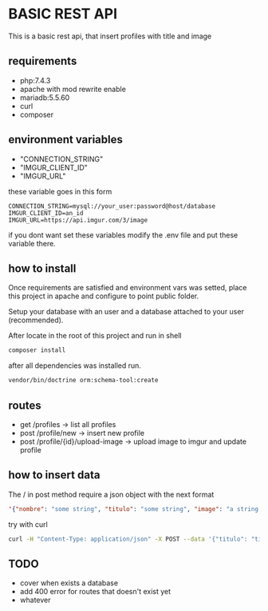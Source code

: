 # BASIC REST API

This is a basic rest api, that insert profiles with title and image

## requirements

- php:7.4.3
- apache with mod rewrite enable
- mariadb:5.5.60
- curl
- composer

## environment variables

- "CONNECTION_STRING"
- "IMGUR_CLIENT_ID"
- "IMGUR_URL"

these variable goes in this form

```text
CONNECTION_STRING=mysql://your_user:password@host/database
IMGUR_CLIENT_ID=an_id
IMGUR_URL=https://api.imgur.com/3/image
```

if you dont want set these variables modify the .env file and put these variable there.

## how to install

Once requirements are satisfied and environment vars was setted, place this project in apache and configure to point public folder.

Setup your database with an user and a database attached to your user (recommended).

After locate in the root of this project and run in shell

```sh
composer install
```

after all dependencies was installed run.

```sh
vendor/bin/doctrine orm:schema-tool:create
```

## routes

- get /profiles -> list all profiles
- post /profile/new -> insert new profile
- post /profile/{id}/upload-image -> upload image to imgur and update profile

## how to insert data

The / in post method require a json object with the next format

```json
'{"nombre": "some string", "titulo": "some string", "image": "a string that point to url image"}'
```

try with curl

```sh
curl -H "Content-Type: application/json" -X POST --data '{"titulo": "titulo", "image": "imagen", "nombre": "nombre"}' http://your-host:your-port/profile/new
```

## TODO

- cover when exists a database
- add 400 error for routes that doesn't exist yet
- whatever

